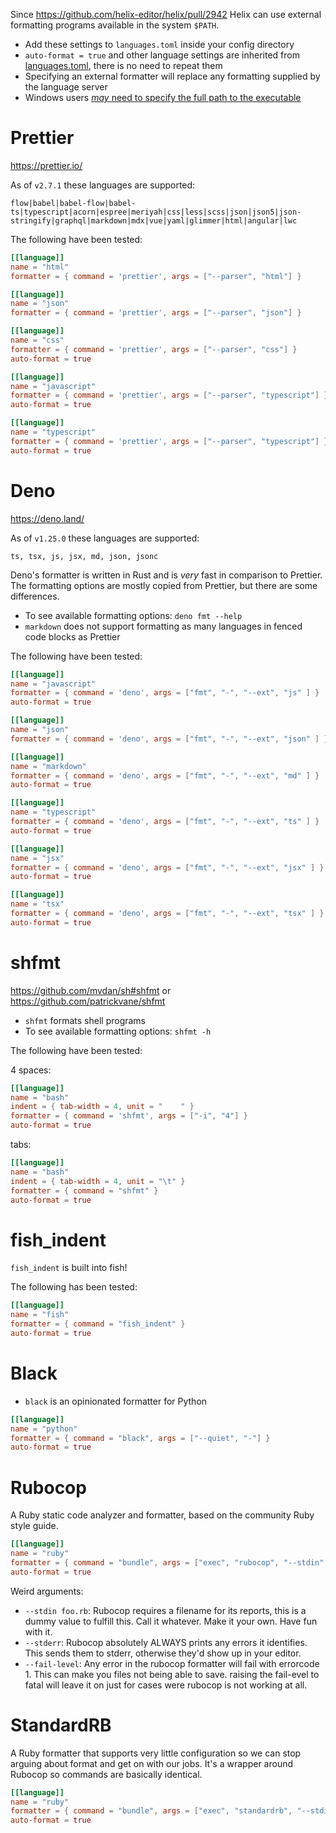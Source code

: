 Since https://github.com/helix-editor/helix/pull/2942 Helix can use external formatting programs available in the system `$PATH`.

- Add these settings to `languages.toml` inside your config directory
- `auto-format = true` and other language settings are inherited from [languages.toml](https://github.com/helix-editor/helix/blob/master/languages.toml), there is no need to repeat them
- Specifying an external formatter will replace any formatting supplied by the language server
- Windows users [*may* need to specify the full path to the executable](https://github.com/helix-editor/helix/discussions/3198#discussioncomment-3325065)


# Prettier

https://prettier.io/

As of `v2.7.1` these languages are supported:

`flow|babel|babel-flow|babel-ts|typescript|acorn|espree|meriyah|css|less|scss|json|json5|json-stringify|graphql|markdown|mdx|vue|yaml|glimmer|html|angular|lwc`

The following have been tested:

```toml
[[language]]
name = "html"
formatter = { command = 'prettier', args = ["--parser", "html"] }

[[language]]
name = "json"
formatter = { command = 'prettier', args = ["--parser", "json"] }

[[language]]
name = "css"
formatter = { command = 'prettier', args = ["--parser", "css"] }
auto-format = true

[[language]]
name = "javascript"
formatter = { command = 'prettier', args = ["--parser", "typescript"] }
auto-format = true

[[language]]
name = "typescript"
formatter = { command = 'prettier', args = ["--parser", "typescript"] }
auto-format = true
```
# Deno

https://deno.land/

As of `v1.25.0` these languages are supported:

`ts, tsx, js, jsx, md, json, jsonc`

Deno's formatter is written in Rust and is *very* fast in comparison to Prettier. The formatting options are mostly copied from Prettier, but there are some differences.

- To see available formatting options: `deno fmt --help`
- `markdown` does not support formatting as many languages in fenced code blocks as Prettier

The following have been tested:

```toml
[[language]]
name = "javascript"
formatter = { command = 'deno', args = ["fmt", "-", "--ext", "js" ] }
auto-format = true

[[language]]
name = "json"
formatter = { command = 'deno', args = ["fmt", "-", "--ext", "json" ] }

[[language]]
name = "markdown"
formatter = { command = 'deno', args = ["fmt", "-", "--ext", "md" ] }
auto-format = true

[[language]]
name = "typescript"
formatter = { command = 'deno', args = ["fmt", "-", "--ext", "ts" ] }
auto-format = true

[[language]]
name = "jsx"
formatter = { command = 'deno', args = ["fmt", "-", "--ext", "jsx" ] }
auto-format = true

[[language]]
name = "tsx"
formatter = { command = 'deno', args = ["fmt", "-", "--ext", "tsx" ] }
auto-format = true
```

# shfmt

https://github.com/mvdan/sh#shfmt or https://github.com/patrickvane/shfmt

- `shfmt` formats shell programs
- To see available formatting options: `shfmt -h`

The following have been tested:

4 spaces:
```toml
[[language]]
name = "bash"
indent = { tab-width = 4, unit = "    " }
formatter = { command = 'shfmt', args = ["-i", "4"] }
auto-format = true
```

tabs:
```toml
[[language]]
name = "bash"
indent = { tab-width = 4, unit = "\t" }
formatter = { command = "shfmt" }
auto-format = true
```

# fish_indent

`fish_indent` is built into fish!

The following has been tested:

```toml
[[language]]
name = "fish"
formatter = { command = "fish_indent" }
auto-format = true
```

# Black

- `black` is an opinionated formatter for Python

```toml
[[language]]
name = "python"
formatter = { command = "black", args = ["--quiet", "-"] }
auto-format = true
```

# Rubocop

A Ruby static code analyzer and formatter, based on the community Ruby style guide.

```toml
[[language]]
name = "ruby"
formatter = { command = "bundle", args = ["exec", "rubocop", "--stdin", "foo.rb", "--fix", "--stderr", "--fail-level", "fatal"] }
auto-format = true
```

Weird arguments:
- `--stdin foo.rb`: Rubocop requires a filename for its reports, this is a dummy value to fulfill this. Call it whatever. Make it your own. Have fun with it.
- `--stderr`: Rubocop absolutely ALWAYS prints any errors it identifies. This sends them to stderr, otherwise they'd show up in your editor.
- `--fail-level`: Any error in the rubocop formatter will fail with errorcode 1. This can make you files not being able to save. raising the fail-evel to fatal will leave it on just for cases were rubocop is not working at all.


# StandardRB

A Ruby formatter that supports very little configuration so we can stop arguing about format and get on with our jobs. It's a wrapper around Rubocop so commands are basically identical.

```toml
[[language]]
name = "ruby"
formatter = { command = "bundle", args = ["exec", "standardrb", "--stdin", "foo.rb", "--fix", "--stderr"] }
auto-format = true
```